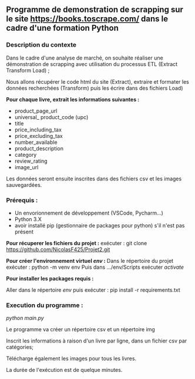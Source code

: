 ## Programme de demonstration de scrapping sur le site https://books.toscrape.com/ dans le cadre d'une formation Python

### Description du contexte

Dans le cadre d'une analyse de marché, on souhaite réaliser une démonstration de scrapping avec utilisation du processus ETL (Extract Transform Load) ;

Nous allons récupérer le code html du site (Extract), extraire et formater les données recherchées (Transform) puis les écrire dans des fichiers Load)

**Pour chaque livre, extrait les informations suivantes :**
 + product_page_url
 + universal_ product_code (upc)
 + title
 + price_including_tax
 + price_excluding_tax
 + number_available
 + product_description
 + category
 + review_rating
 + image_url

Les données seront ensuite inscrites dans des fichiers csv et les images sauvegardées.

### **Prérequis :** 

+ Un envorionnement de développement (VSCode, Pycharm...)
+ Python 3.X
+ avoir installé pip (gestionnaire de packages pour python) s'il n'est pas présent

**Pour récuperer les fichiers du projet :**
exécuter : git clone https://github.com/NicolasF425/Projet2.git

**Pour créer l'environnement virtuel _env_ :**
Dans le répertoire du projet exécuter : python -m venv env
Puis dans .../env/Scripts exécuter _activate_

**Pour installer les packages requis :**

Aller dans le répertoire _env_ puis exécuter : pip install -r requirements.txt

### **Execution du programme :**

_python main.py_

Le programme va créer un répertoire csv et un répertoire img

Inscrit les informations à raison d'un livre par ligne,  dans un fichier csv par catégories;

Télécharge également les images pour tous les livres.

La durée de l'exécution est de quelque minutes.


